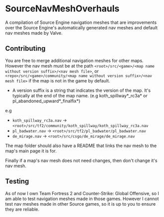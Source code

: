# SourceNavMeshOverhauls

A compilation of Source Engine navigation meshes that are improvements over the Source Engine's automatically generated nav meshes and default nav meshes made by Valve.

## Contributing

You are free to merge additional navigation meshes for other maps. However the nav mesh must be at the path `<root>/src/<game>/<map name without version suffix>/<nav mesh file>`, or `<repo>/src/<game>/community/<map name without version suffix>/<nav mesh file>` if the map is not in the game by default.

* A version suffix is a string that indicates the version of the map. It's typically at the end of the map name. (e.g koth\_spillway*_rc3a* or pl\_abandoned\_upward*_finalfix*)

e.g

* `koth_spillway_rc3a.nav` -> `<root>/src/tf2/community/koth_spillway/koth_spillway_rc3a.nav`
* `pl_badwater.nav` -> `<root>/src/tf2/pl_badwater/pl_badwater.nav`
* `de_mirage.nav` -> `<root>/src/csgo/de_mirage/de_mirage.nav`

The map folder should also have a README that links the nav mesh to the map's main page it is for.

Finally if a map's nav mesh does not need changes, then don't change it's nav mesh.

## Testing

As of now I own Team Fortress 2 and Counter-Strike: Global Offensive, so I am able to test navigation meshes made in those games. However I cannot test nav meshes made in other Source games, so it is up to you to ensure they are reliable.
